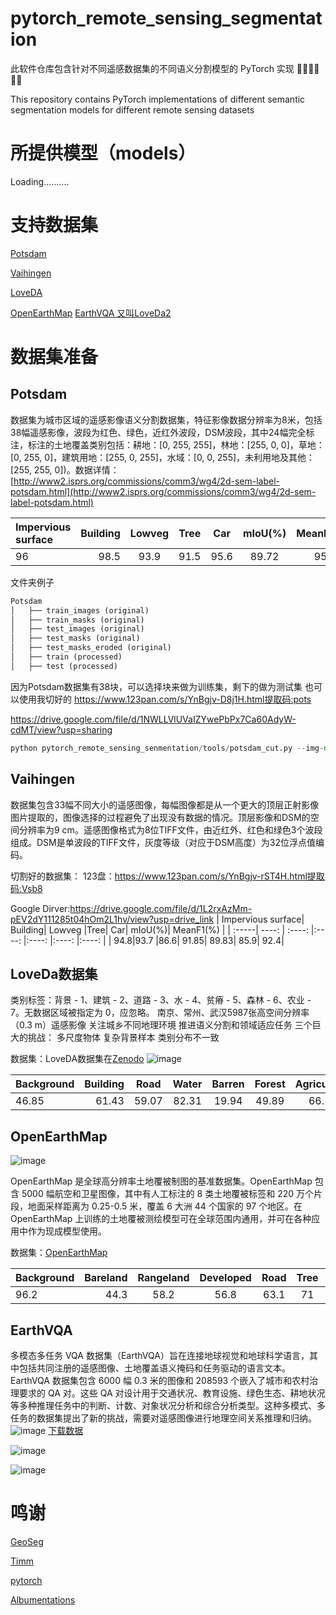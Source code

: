 # pytorch_remote_sensing_segmentation
此软件仓库包含针对不同遥感数据集的不同语义分割模型的 PyTorch 实现
👨‍💻👨‍💻👨‍💻

This repository contains PyTorch implementations of different semantic segmentation models for different remote sensing datasets

# 所提供模型（models）
Loading..........

# 支持数据集
[Potsdam](https://github.com/Jacky-Android/pytorch_remote_sensing_segmentation?tab=readme-ov-file#potsdam)

[Vaihingen](https://github.com/Jacky-Android/pytorch_remote_sensing_segmentation?tab=readme-ov-file#vaihingen)

[LoveDA](https://github.com/Jacky-Android/pytorch_remote_sensing_segmentation?tab=readme-ov-file#loveda%E6%95%B0%E6%8D%AE%E9%9B%86)

[OpenEarthMap](https://github.com/Jacky-Android/pytorch_remote_sensing_segmentation?tab=readme-ov-file#openearthmap)
[EarthVQA 又叫LoveDa2](https://github.com/Jacky-Android/pytorch_remote_sensing_segmentation?tab=readme-ov-file#earthvqa)

# 数据集准备

## Potsdam
数据集为城市区域的遥感影像语义分割数据集，特征影像数据分辨率为8米，包括38幅遥感影像，波段为红色、绿色，近红外波段，DSM波段，其中24幅完全标注，标注的土地覆盖类别包括：耕地：[0, 255, 255]，林地：[255, 0, 0]，草地：[0, 255, 0]，建筑用地：[255, 0, 255]，水域：[0, 0, 255]，未利用地及其他：[255, 255, 0])。数据详情：[http://www2.isprs.org/commissions/comm3/wg4/2d-sem-label-potsdam.html](http://www2.isprs.org/commissions/comm3/wg4/2d-sem-label-potsdam.html)

| Impervious surface| Building| Lowveg |Tree| Car| mIoU(%)| MeanF1(%)| OA(%) |
| :-----| ----: | :----: |:----: |:----: |:----: |:----: |:----: |
| 96|98.5 |93.9| 91.5| 95.6| 89.72| 95.1 |94.75|

文件夹例子
```python
Potsdam
│   ├── train_images (original)
│   ├── train_masks (original)
│   ├── test_images (original)
│   ├── test_masks (original)
│   ├── test_masks_eroded (original)
│   ├── train (processed)
│   ├── test (processed)
```
因为Potsdam数据集有38块，可以选择块来做为训练集，剩下的做为测试集
也可以使用我切好的
https://www.123pan.com/s/YnBgjv-D8j1H.html提取码:pots

https://drive.google.com/file/d/1NWLLVlUVaIZYwePbPx7Ca60AdyW-cdMT/view?usp=sharing
```python 
python pytorch_remote_sensing_senmentation/tools/potsdam_cut.py --img-dir "data/potsdam/train_images" --mask-dir "data/potsdam/train_masks" --output-img-dir "data/potsdam/train/images_1024" --output-mask-dir "data/potsdam/train/masks_1024" --mode "train" --split-size 1024 --stride 512 --rgb-image 
```
## Vaihingen
数据集包含33幅不同大小的遥感图像，每幅图像都是从一个更大的顶层正射影像图片提取的，图像选择的过程避免了出现没有数据的情况。顶层影像和DSM的空间分辨率为9 cm。遥感图像格式为8位TIFF文件，由近红外、红色和绿色3个波段组成。DSM是单波段的TIFF文件，灰度等级（对应于DSM高度）为32位浮点值编码。

切割好的数据集：
123盘：https://www.123pan.com/s/YnBgjv-rST4H.html提取码:Vsb8

Google Dirver:https://drive.google.com/file/d/1L2rxAzMm-pEV2dY111285t04hOm2L1hv/view?usp=drive_link
| Impervious surface| Building| Lowveg |Tree| Car| mIoU(%)| MeanF1(%) |
| :-----| ----: | :----: |:----: |:----: |:----: |:----: |
| 94.8|93.7 |86.6| 91.85| 89.83| 85.9| 92.4|

## LoveDa数据集
类别标签：背景 - 1、建筑 - 2、道路 - 3、水 - 4、贫瘠 - 5、森林 - 6、农业 - 7。无数据区域被指定为 0，应忽略。
南京、常州、武汉5987张高空间分辨率（0.3 m）遥感影像
关注城乡不同地理环境
推进语义分割和领域适应任务
三个巨大的挑战：
多尺度物体
复杂背景样本
类别分布不一致

数据集：LoveDA数据集在[Zenodo](https://zenodo.org/records/5706578)
![image](https://github.com/Jacky-Android/pytorch_remote_sensing_segmentation/assets/55181594/c3f49559-d00f-4847-ae70-05a84cb6f1bb)

| Background| Building| Road| Water| Barren| Forest| Agriculture| mIoU(%)| MeanF1(%)| OA(%) |
| :-----| ----: | :----: |:----: |:----: |:----: |:----: |:----: |:----: |:----: |
| 46.85| 61.43| 59.07| 82.31| 19.94| 49.89| 66.15| 55.09| 69.19| 70.5|

## OpenEarthMap
![image](https://github.com/Jacky-Android/pytorch_remote_sensing_segmentation/assets/55181594/4f50a81b-2189-4aed-a357-f184aaff9870)

OpenEarthMap 是全球高分辨率土地覆被制图的基准数据集。OpenEarthMap 包含 5000 幅航空和卫星图像，其中有人工标注的 8 类土地覆被标签和 220 万个片段，地面采样距离为 0.25-0.5 米，覆盖 6 大洲 44 个国家的 97 个地区。在 OpenEarthMap 上训练的土地覆被测绘模型可在全球范围内通用，并可在各种应用中作为现成模型使用。

数据集：[OpenEarthMap](https://zenodo.org/records/7223446)


|Background| Bareland| Rangeland| Developed| Road| Tree| Water| Agriculture| Building| mIoU|
| :-----| ----: | :----: |:----: |:----: |:----: |:----: |:----: |:----: |:----: |
|96.2| 44.3| 58.2|56.8| 63.1| 71| 83.2| 77.5| 81.5|70.2|

## EarthVQA
多模态多任务 VQA 数据集（EarthVQA）旨在连接地球视觉和地球科学语言，其中包括共同注册的遥感图像、土地覆盖语义掩码和任务驱动的语言文本。
EarthVQA 数据集包含 6000 幅 0.3 米的图像和 208593 个嵌入了城市和农村治理要求的 QA 对。这些 QA 对设计用于交通状况、教育设施、绿色生态、耕地状况等多种推理任务中的判断、计数、对象状况分析和综合分析类型。这种多模式、多任务的数据集提出了新的挑战，需要对遥感图像进行地理空间关系推理和归纳。
![image](https://github.com/Jacky-Android/pytorch_remote_sensing_segmentation/assets/55181594/0041f6ff-d578-4b9b-9c87-27a01a2c3c4e)
[下载数据](http://rsidea.whu.edu.cn/EarthVQA.htm)

![image](https://github.com/Jacky-Android/pytorch_remote_sensing_segmentation/assets/55181594/41acba11-b622-4ece-9087-e393e231f448)

![image](https://github.com/Jacky-Android/pytorch_remote_sensing_segmentation/assets/55181594/ee8ad1bb-a891-4d9d-85b5-70f0cb15c21a)

# 鸣谢
[GeoSeg](https://github.com/WangLibo1995/GeoSeg)

[Timm](https://github.com/huggingface/pytorch-image-models)

[pytorch](https://github.com/pytorch/pytorch)

[Albumentations](https://github.com/albumentations-team/albumentations)

